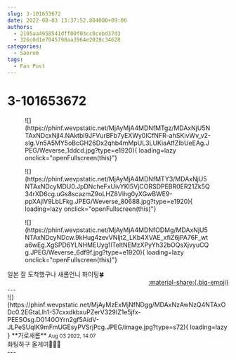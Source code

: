 ```yaml
---
slug: 3-101653672
date: 2022-08-03 13:37:52.804000+09:00
authors:
  - 2105aa4958541dff00f03cc0cebd37d3
  - 326c0d1e7045798aa3964e2028c34628
categories:
  - Saerom
tags:
  - Fan Post
---
```


# 3-101653672

<div class="post-container" markdown="1">
<div class="content-container md-sidebar__scrollwrap" markdown="1">


<figure markdown="1">
![](https://phinf.wevpstatic.net/MjAyMjA4MDNfMTgz/MDAxNjU5NTAxNDcxNjI4.NAktbI9JFVurBFb7yEXWy0ICfNFR-ahSKivWv_v2-sIg.Vn5A5MY5oBcGH26Dx2qhb4mMpUL3LUKiaAtfZIbUeEAg.JPEG/Weverse_1ddcd.jpg?type=e1920){ loading=lazy onclick="openFullscreen(this)"}
</figure>

<figure markdown="1">
![](https://phinf.wevpstatic.net/MjAyMjA4MDNfMTY3/MDAxNjU5NTAxNDcyMDU0.JpDNcheFxUivYKI5VjCORSDPEBR0ER21Zk5Q34rXD6cg.uGs8scazmZ9oLHZ8Vihg0yXGwBWE9-ppXAjlV9LbLFkg.JPEG/Weverse_80688.jpg?type=e1920){ loading=lazy onclick="openFullscreen(this)"}
</figure>

<figure markdown="1">
![](https://phinf.wevpstatic.net/MjAyMjA4MDNfODMg/MDAxNjU5NTAxNDcyNDcw.9kHug4zevVNljt2_LKb4XVAE_xfiZ6jPA76F_wta6wEg.XgSPD6YLNHMEUyg1lTeItNEMzXPyYh32bOQsXjvyuCQg.JPEG/Weverse_6df9f.jpg?type=e1920){ loading=lazy onclick="openFullscreen(this)"}
</figure>
일본 잘 도착했구나 새롬언니 화이팅🍀

</div>
</div>

<div style="text-align: right;" markdown="1">
<a href="https://weverse.io/fromis9/fanpost/3-101653672" style="text-align: right;">:material-share:{.big-emoji}</a>
</div>
---

<div class="comments-container md-sidebar__scrollwrap" markdown="1">
<div class="comment" markdown="1">
<div class='id-container' markdown="1">
![](https://phinf.wevpstatic.net/MjAyMzExMjNfNDgg/MDAxNzAwNzQ4NTAxODc0.2EGtaLlh1-57cxxdkbxuPZerV329IZ1e5jfx-PEESOsg.D0140OYrn2gf5AidV-JLPeSUqIK9mFmUGEsyPVSrjPcg.JPEG/image.jpg?type=s72){ loading=lazy }
**<span class="artist">가로새롬</span>** <small>Aug 03 2022, 14:07</small><br>
</div>
<div class='comment-body' markdown="1">
화팅하구 올게여👋🏻💞
</div>
</div>
</div>
---
